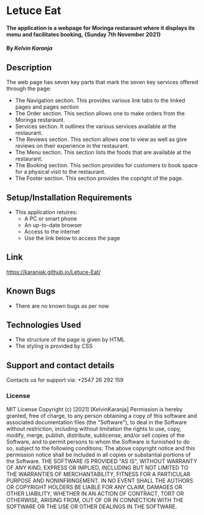 # Letuce Eat
#### The application is a webpage for Moringa restaraunt where it displays its menu and facilitates booking, {Sunday 7th November 2021}
#### By *Kelvin Karanja*
## Description
The web page has seven key parts that mark the seven key services offered through the page:
* The Navigation section. This provides various link tabs to the linked pages and pages section
* The Order section. This section allows one to make orders from the Moringa restaraunt.
* Services section. It outlines the various services available at the restaurant. 
* The Reviews section. This section allows one to view as well as give reviews on their experience in the restaurant. 
* The Menu section. This section lists the foods that are available at the restaurant.
* The Booking section. This section provides for customers to book space for a physical visit to the restaurant. 
* The Footer section. This section provides the copright of the page. 
## Setup/Installation Requirements
* This application retuires:
    * A PC or smart phone
    * An up-to-date browser
    * Access to the internet
    * Use the link below to access the page
## Link
https://karanjak.github.io/Letuce-Eat/
## Known Bugs
* There are no known bugs as per now
## Technologies Used
* The structure of the page is given by HTML
* The styling is provided by CSS
## Support and contact details
Contacts us for support via: +2547 26 292 159
### License
MIT License
Copyright (c) [2021] [KelvinKaranja]
Permission is hereby granted, free of charge, to any person obtaining a copy
of this software and associated documentation files (the "Software"), to deal
in the Software without restriction, including without limitation the rights
to use, copy, modify, merge, publish, distribute, sublicense, and/or sell
copies of the Software, and to permit persons to whom the Software is
furnished to do so, subject to the following conditions:
The above copyright notice and this permission notice shall be included in all
copies or substantial portions of the Software.
THE SOFTWARE IS PROVIDED "AS IS", WITHOUT WARRANTY OF ANY KIND, EXPRESS OR
IMPLIED, INCLUDING BUT NOT LIMITED TO THE WARRANTIES OF MERCHANTABILITY,
FITNESS FOR A PARTICULAR PURPOSE AND NONINFRINGEMENT. IN NO EVENT SHALL THE
AUTHORS OR COPYRIGHT HOLDERS BE LIABLE FOR ANY CLAIM, DAMAGES OR OTHER
LIABILITY, WHETHER IN AN ACTION OF CONTRACT, TORT OR OTHERWISE, ARISING FROM,
OUT OF OR IN CONNECTION WITH THE SOFTWARE OR THE USE OR OTHER DEALINGS IN THE
SOFTWARE.